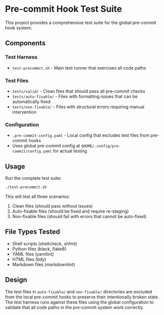 # Pre-commit Hook Test Suite

This project provides a comprehensive test suite for the global pre-commit hook system.

## Components

### Test Harness

- `test-precommit.sh` - Main test runner that exercises all code paths

### Test Files

- `tests/valid/` - Clean files that should pass all pre-commit checks
- `tests/auto-fixable/` - Files with formatting issues that can be automatically fixed
- `tests/non-fixable/` - Files with structural errors requiring manual intervention

### Configuration

- `.pre-commit-config.yaml` - Local config that excludes test files from pre-commit hooks
- Uses global pre-commit config at `$HOME/.config/pre-commit/config.yaml` for actual testing

## Usage

Run the complete test suite:

```bash
./test-precommit.sh
```

This will test all three scenarios:

1. Clean files (should pass without issues)
2. Auto-fixable files (should be fixed and require re-staging)
3. Non-fixable files (should fail with errors that cannot be auto-fixed)

## File Types Tested

- Shell scripts (shellcheck, shfmt)
- Python files (black, flake8)
- YAML files (yamllint)
- HTML files (tidy)
- Markdown files (markdownlint)

## Design

The test files in `auto-fixable/` and `non-fixable/` directories are excluded from
the local pre-commit hooks to preserve their intentionally broken state. The test
harness runs against these files using the global configuration to validate that
all code paths in the pre-commit system work correctly.
